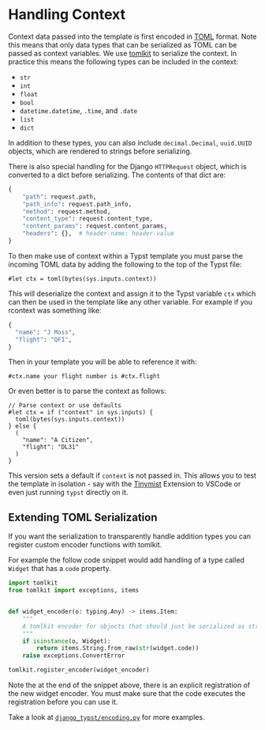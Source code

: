 # Handling Context

Context data passed into the template is first encoded in [TOML] format. Note this
means that only data types that can be serialized as TOML can be passed as context
variables. We use [tomlkit] to serialize the context. In practice this means the
following types can be included in the context:

- `str`
- `int`
- `float`
- `bool`
- `datetime.datetime`, `.time`, and `.date`
- `list`
- `dict`

In addition to these types, you can also include `decimal.Decimal`, `uuid.UUID` objects,
which are rendered to strings before serializing.

There is also special handling for the Django `HTTPRequest` object, which is converted
to a dict before serializing. The contents of that dict are:

```python
{
    "path": request.path,
    "path_info": request.path_info,
    "method": request.method,
    "content_type": request.content_type,
    "content_params": request.content_params,
    "headers": {},  # header-name: header-value
}
```

To then make use of context within a Typst template you must parse the incoming TOML
data by adding the following to the top of the Typst file:

```typst
#let ctx = toml(bytes(sys.inputs.context))
```

This will deserialize the context and assign it to the Typst variable `ctx` which can
then be used in the template like any other variable. For example if you rcontext was
something like:

```python
{
  "name": "J Moss",
  "flight": "QF1",
}
```

Then in your template you will be able to reference it with:

```typst
#ctx.name your flight number is #ctx.flight
```

Or even better is to parse the context as follows:

```typst
// Parse context or use defaults
#let ctx = if ("context" in sys.inputs) {
  toml(bytes(sys.inputs.context))
} else {
  (
    "name": "A Citizen",
    "flight": "DL31"
  )
}
```

This version sets a default if `context` is not passed in. This allows you to test the
template in isolation - say with the [Tinymist] Extension to VSCode or even just running
`typst` directly on it.

## Extending TOML Serialization

If you want the serialization to transparently handle addition types you can register
custom encoder functions with tomlkit.

For example the follow code snippet would add handling of a type called `Widget` that
has a `code` property.

```python
import tomlkit
from tomlkit import exceptions, items


def widget_encoder(o: typing.Any) -> items.Item:
    """
    A tomlkit encoder for objects that should just be serialized as strings
    """
    if isinstance(o, Widget):
        return items.String.from_raw(str(widget.code))
    raise exceptions.ConvertError

tomlkit.register_encoder(widget_encoder)
```

Note the at the end of the snippet above, there is an explicit registration of the
new widget encoder. You must make sure that the code executes the registration before
you can use it.

Take a look at [`django_typst/encoding.py`][encoding] for more examples.

<!-- Links -->

[tinymist]: https://github.com/Myriad-Dreamin/tinymist
[toml]: https://toml.io/en/
[tomlkit]: https://tomlkit.readthedocs.io/en/latest/
[encoding]: https://github.com/a-musing-moose/django-typst-engine/blob/main/src/django_typst/encoding.py